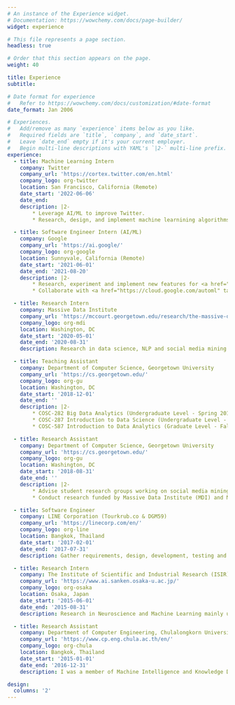 ```yaml
---
# An instance of the Experience widget.
# Documentation: https://wowchemy.com/docs/page-builder/
widget: experience

# This file represents a page section.
headless: true

# Order that this section appears on the page.
weight: 40

title: Experience
subtitle:

# Date format for experience
#   Refer to https://wowchemy.com/docs/customization/#date-format
date_format: Jan 2006

# Experiences.
#   Add/remove as many `experience` items below as you like.
#   Required fields are `title`, `company`, and `date_start`.
#   Leave `date_end` empty if it's your current employer.
#   Begin multi-line descriptions with YAML's `|2-` multi-line prefix.
experience:
  - title: Machine Learning Intern
    company: Twitter
    company_url: 'https://cortex.twitter.com/en.html'
    company_logo: org-twitter
    location: San Francisco, California (Remote)
    date_start: '2022-06-06'
    date_end: 
    description: |2-
        * Leverage AI/ML to improve Twitter.
        * Research, design, and implement machine learnining algorithms and pipelines.

  - title: Software Engineer Intern (AI/ML)
    company: Google
    company_url: 'https://ai.google/'
    company_logo: org-google
    location: Sunnyvale, California (Remote)
    date_start: '2021-06-01'
    date_end: '2021-08-20'
    description: |2-
        * Research, experiment and implement new features for <a href="https://cloud.google.com/products/ai" target="_blank">Google AI products</a> used by millions of people around the world.
        * Collaborate with <a href="https://cloud.google.com/automl" target="_blank">Google AutoML</a>, <a href="https://research.google/teams/cloud-ai/" target="_blank">Google Cloud AI</a> and <a href="https://research.google/teams/brain/" target="_blank">Google Brain</a> teams.

  - title: Research Intern
    company: Massive Data Institute
    company_url: 'https://mccourt.georgetown.edu/research/the-massive-data-institute/'
    company_logo: org-mdi
    location: Washington, DC
    date_start: '2020-05-01'
    date_end: '2020-08-31'
    description: Research in data science, NLP and social media mining focusing on misinformation and fake news in social media. Collaborate with researchers from <a href="https://www.cnn.com/politics" target="_blank">CNN</a> and University of Michigan to conduct and weekly report our analysis about the US election at <a href="https://www.cnn.com/2020/08/16/politics/election-2020-polls-biden-trump-breakthrough/index.html" target="_blank">The Breakthrough</a>.

  - title: Teaching Assistant
    company: Department of Computer Science, Georgetown University
    company_url: 'https://cs.georgetown.edu/'
    company_logo: org-gu
    location: Washington, DC
    date_start: '2018-12-01'
    date_end: ''
    description: |2-
        * COSC-282 Big Data Analytics (Undergraduate Level - Spring 2018)
        * COSC-287 Introduction to Data Science (Undergraduate Level - Fall 2019)
        * COSC-587 Introduction to Data Analytics (Graduate Level - Fall 2021)

  - title: Research Assistant
    company: Department of Computer Science, Georgetown University
    company_url: 'https://cs.georgetown.edu/'
    company_logo: org-gu
    location: Washington, DC
    date_start: '2018-08-31'
    date_end: ''
    description: |2-
        * Advise student research groups working on social media mining projects.
        * Conduct research funded by Massive Data Institute (MDI) and National Science Foundation (NSF).

  - title: Software Engineer
    company: LINE Corporation (Tourkrub.co & DGM59)
    company_url: 'https://linecorp.com/en/'
    company_logo: org-line
    location: Bangkok, Thailand
    date_start: '2017-02-01'
    date_end: '2017-07-31'
    description: Gather requirements, design, development, testing and validation using Ruby on Rails. Successfully developed APIs to reduce back-office operation time by 75% including PDF bill generation, email confirmation, bank account notification for Slack, etc.

  - title: Research Intern
    company: The Institute of Scientific and Industrial Research (ISIR), Osaka University
    company_url: 'https://www.ai.sanken.osaka-u.ac.jp/'
    company_logo: org-osaka
    location: Osaka, Japan
    date_start: '2015-06-01'
    date_end: '2015-08-31'
    description: Research in Neuroscience and Machine Learning mainly using MATLAB and C++. The advisor is Prof. Masayuki Numao. Collaboratively conduct experiments with the Biochemical Lab (Nagai Lab) and develop APIs to collect streaming data from EEG brainwave headset in C++ and apply ML model to evaluate user’s emotions.

  - title: Research Assistant
    company: Department of Computer Engineering, Chulalongkorn University
    company_url: 'https://www.cp.eng.chula.ac.th/en/'
    company_logo: org-chula
    location: Bangkok, Thailand
    date_start: '2015-01-01'
    date_end: '2016-12-31'
    description: I was a member of Machine Intelligence and Knowledge Discovery Lab (MIND Lab) conducting research to solve data science problems in real-world including wind power prediction from power plants (time series), emotion prediction from brain wave (neuroscience and ML/AI) and analysis of course materials (text mining).

design:
  columns: '2'
---
```

